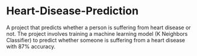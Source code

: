 # Heart-Disease-Prediction
A project that predicts whether a person is suffering from heart disease or not.
The project involves training a machine learning model (K Neighbors Classifier) to predict whether someone is suffering from a heart disease with 87% accuracy.


